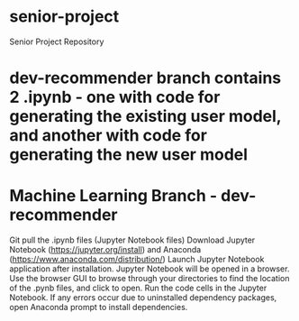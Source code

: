 # senior-project
Senior Project Repository
# dev-recommender branch contains 2 .ipynb - one with code for generating the existing user model, and another with code for generating the new user model
# Machine Learning Branch - dev-recommender
Git pull the .ipynb files (Jupyter Notebook files)
Download Jupyter Notebook (https://jupyter.org/install) and Anaconda (https://www.anaconda.com/distribution/)
Launch Jupyter Notebook application after installation.
Jupyter Notebook will be opened in a browser. Use the browser GUI to browse through your directories to find the location of the .pynb files, and click to open.
Run the code cells in the Jupyter Notebook. If any errors occur due to uninstalled dependency packages, open Anaconda prompt to install dependencies.
